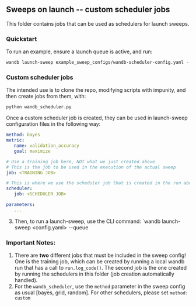 ## Sweeps on launch -- custom scheduler jobs

This folder contains jobs that can be used as schedulers for launch sweeps. 

### Quickstart

To run an example, ensure a launch queue is active, and run: 

```bash
wandb launch-sweep example_sweep_configs/wandb-scheduler-config.yaml --queue <queue> --project <project>
```


### Custom scheduler jobs

The intended use is to clone the repo, modifying scripts with impunity, and then create jobs from them, with:

`python wandb_scheduler.py`

Once a custom scheduler job is created, they can be used in launch-sweep configuration files in the following way:

```yaml
method: bayes
metric:
   name: validation_accuracy
   goal: maximize

# Use a training job here, NOT what we just created above
# This is the job to be used in the execution of the actual sweep
job: <TRAINING JOB>

# This is where we use the scheduler job that is created in the run above
scheduler:
   job: <SCHEDULER JOB>

parameters:
   ...

```

3. Then, to run a launch-sweep, use the CLI command: 
   `wandb launch-sweep <config.yaml> --queue <queue>

### Important Notes: 

1. There are **two** different jobs that must be included in the sweep config! One is the training job, which can be created by running a local wandb run that has a call to `run.log_code()`. The second job is the one created by running the schedulers in this folder (job creation automatically handled). 
2. For the `wandb_scheduler`, use the `method` parameter in the sweep config as usual [bayes, grid, random]. For other schedulers, please set `method: custom`
